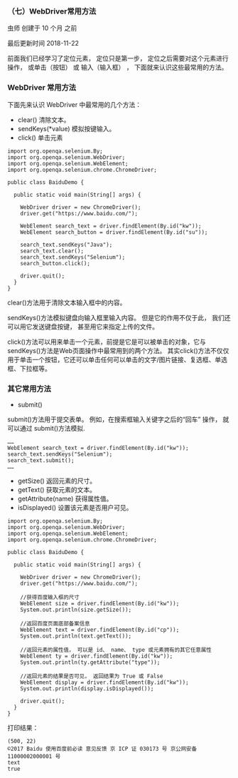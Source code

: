 ### （七）WebDriver常用方法

虫师 创建于 10 个月 之前

最后更新时间 2018-11-22




前面我们已经学习了定位元素， 定位只是第一步， 定位之后需要对这个元素进行操作， 或单击（按钮） 或 输入（输入框） ， 下面就来认识这些最常用的方法。



### WebDriver 常用方法

下面先来认识 WebDriver 中最常用的几个方法：

- clear() 清除文本。
- sendKeys(*value) 模拟按键输入。
- click() 单击元素

```
import org.openqa.selenium.By;
import org.openqa.selenium.WebDriver;
import org.openqa.selenium.WebElement;
import org.openqa.selenium.chrome.ChromeDriver;

public class BaiduDemo {

  public static void main(String[] args) {

    WebDriver driver = new ChromeDriver();
    driver.get("https://www.baidu.com/");

    WebElement search_text = driver.findElement(By.id("kw"));
    WebElement search_button = driver.findElement(By.id("su"));

    search_text.sendKeys("Java");
    search_text.clear();
    search_text.sendKeys("Selenium");
    search_button.click();

    driver.quit();
  }
}
```

clear()方法用于清除文本输入框中的内容。

sendKeys()方法模拟键盘向输入框里输入内容。 但是它的作用不仅于此， 我们还可以用它发送键盘按键， 甚至用它来指定上传的文件。

click()方法可以用来单击一个元素，前提是它是可以被单击的对象，它与 sendKeys()方法是Web页面操作中最常用到的两个方法。 其实click()方法不仅仅用于单击一个按钮，它还可以单击任何可以单击的文字/图片链接、复选框、单选框、下拉框等。



### 其它常用方法

- submit()

submit()方法用于提交表单。 例如，在搜索框输入关键字之后的“回车” 操作， 就可以通过 submit()方法模拟.

```
……
WebElement search_text = driver.findElement(By.id("kw"));
search_text.sendKeys("Selenium");
search_text.submit();
……
```

- getSize() 返回元素的尺寸。
- getText() 获取元素的文本。
- getAttribute(name) 获得属性值。
- isDisplayed() 设置该元素是否用户可见。

```
import org.openqa.selenium.By;
import org.openqa.selenium.WebDriver;
import org.openqa.selenium.WebElement;
import org.openqa.selenium.chrome.ChromeDriver;

public class BaiduDemo {

  public static void main(String[] args) {

    WebDriver driver = new ChromeDriver();
    driver.get("https://www.baidu.com/");

    //获得百度输入框的尺寸
    WebElement size = driver.findElement(By.id("kw"));
    System.out.println(size.getSize());

    //返回百度页面底部备案信息
    WebElement text = driver.findElement(By.id("cp"));
    System.out.println(text.getText());

    //返回元素的属性值， 可以是 id、 name、 type 或元素拥有的其它任意属性
    WebElement ty = driver.findElement(By.id("kw"));
    System.out.println(ty.getAttribute("type"));

    //返回元素的结果是否可见， 返回结果为 True 或 False
    WebElement display = driver.findElement(By.id("kw"));
    System.out.println(display.isDisplayed());

    driver.quit();
  }
}
```

打印结果：

```
(500, 22)
©2017 Baidu 使用百度前必读 意见反馈 京 ICP 证 030173 号 京公网安备 11000002000001 号
text
true
```